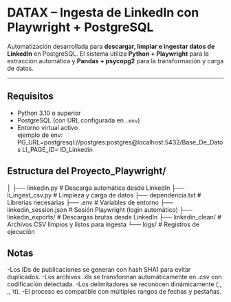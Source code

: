 #  DATAX – Ingesta de LinkedIn con Playwright + PostgreSQL

Automatización desarrollada para **descargar, limpiar e ingestar datos de LinkedIn** en PostgreSQL.
El sistema utiliza **Python + Playwright** para la extracción automática y **Pandas + psycopg2** para la transformación y carga de datos.

---

## Requisitos

- Python 3.10 o superior  
- PostgreSQL (con URL configurada en `.env`)  
- Entorno virtual activo  
ejemplo de env:
   PG_URL=postgresql://postgres:postgres@localhost:5432/Base_De_Datos
   LI_PAGE_ID= ID_Linkedin


## Estructura del Proyecto_Playwright/
│
├── linkedin.py               # Descarga automática desde LinkedIn
├── li_ingest_csv.py          # Limpieza y carga de datos
├── dependencia.txt           # Librerías necesarias
├── .env                      # Variables de entorno
├── linkedin_session.json     # Sesión Playwright (login automático)
├── linkedin_exports/         # Descargas brutas desde LinkedIn
├── linkedin_clean/           # Archivos CSV limpios y listos para ingesta
└── logs/                     # Registros de ejecución

## Notas 
-Los IDs de publicaciones se generan con hash SHA1 para evitar duplicados.
-Los archivos .xls se transforman automáticamente en .csv con codificación detectada.
-Los delimitadores se reconocen dinámicamente (;, ,, \t).
-El proceso es compatible con múltiples rangos de fechas y pestañas.